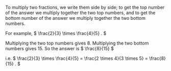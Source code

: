 To multiply two fractions, we write them side by side; to get the top
number of the answer we multiply together the two top numbers, and to
get the bottom number of the answer we multiply together the two bottom
numbers.

For example, $ \frac{2}{3} \times \frac{4}{5} . $

Multiplying the two top numbers gives 8. Multiplying the two bottom
numbers gives 15. So the answer is $ \frac{8}{15} $

i.e. $ \frac{2}{3} \times \frac{4}{5} = \frac{2 \times 4}{3 \times 5}
= \frac{8}{15} . $
